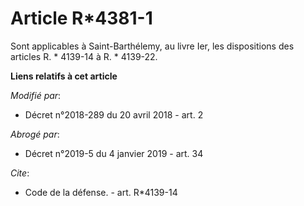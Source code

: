 # Article R*4381-1

Sont applicables à Saint-Barthélemy, au livre Ier, les dispositions des articles              R. * 4139-14 à R. * 4139-22.

**Liens relatifs à cet article**

_Modifié par_:

  - Décret n°2018-289 du 20 avril 2018 - art. 2

_Abrogé par_:

  - Décret n°2019-5 du 4 janvier 2019 - art. 34

_Cite_:

  - Code de la défense. - art. R*4139-14
